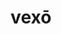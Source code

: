 ---
title: vexō
meaning: to annoy
ch: [four, ss, ss4]
pos: verb
inf: vexāre
secondppstem: vex
infend: āre
thirdpp: vexāvī
fourthpp: vexātus
conjugation: first
derivatives: vexatious, vexation
six: y
---
